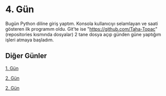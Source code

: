 # 4. Gün

Bugün Python diline giriş yaptım. Konsola kullanıcıyı selamlayan ve saati gösteren ilk programım oldu. Git'te ise "https://github.com/Taha-Topac" (repositories kısmında dosyalar)   2 tane dosya açıp günden güne yaptığım işleri atmaya başladım.

## Diğer Günler

[1. Gün](01.md)

[2. Gün](02.md)

[2. Gün](03.md)
